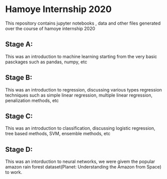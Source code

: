 # Hamoye Internship 2020

This repository contains jupyter notebooks , data and other files generated over the course of hamoye internship 2020

## Stage A:

This was an introduction to machine learning starting from the very basic pasckages such as pandas, numpy, etc

## Stage B:

This was an introduction to regression, discussing various types regression techniques such as simple linear regression, multiple linear regression, penalization methods, etc

## Stage C:

This was an introduction to classification, discussing logistic regression, tree based methods, SVM, ensemble methods, etc

## Stage D:

This was an intorduction to neural networks, we were givem the popular amazon rain forest dataset(Planet: Understanding the Amazon from Space) to work.